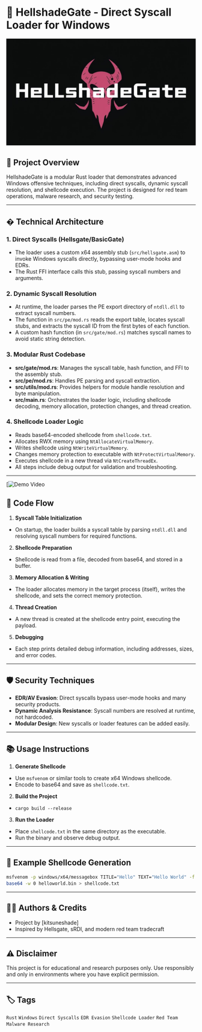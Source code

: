 
# 🚀 HellshadeGate - Direct Syscall Loader for Windows
![Alt text](hade.jpeg)
## 🧩 Project Overview

HellshadeGate is a modular Rust loader that demonstrates advanced Windows offensive techniques, including direct syscalls, dynamic syscall resolution, and shellcode execution. The project is designed for red team operations, malware research, and security testing.

---

## �️ Technical Architecture

### 1. Direct Syscalls (Hellsgate/BasicGate)
- The loader uses a custom x64 assembly stub (`src/hellsgate.asm`) to invoke Windows syscalls directly, bypassing user-mode hooks and EDRs.
- The Rust FFI interface calls this stub, passing syscall numbers and arguments.

### 2. Dynamic Syscall Resolution
- At runtime, the loader parses the PE export directory of `ntdll.dll` to extract syscall numbers.
- The function in `src/pe/mod.rs` reads the export table, locates syscall stubs, and extracts the syscall ID from the first bytes of each function.
- A custom hash function (in `src/gate/mod.rs`) matches syscall names to avoid static string detection.

### 3. Modular Rust Codebase
- **src/gate/mod.rs**: Manages the syscall table, hash function, and FFI to the assembly stub.
- **src/pe/mod.rs**: Handles PE parsing and syscall extraction.
- **src/utils/mod.rs**: Provides helpers for module handle resolution and byte manipulation.
- **src/main.rs**: Orchestrates the loader logic, including shellcode decoding, memory allocation, protection changes, and thread creation.

### 4. Shellcode Loader Logic
- Reads base64-encoded shellcode from `shellcode.txt`.
- Allocates RWX memory using `NtAllocateVirtualMemory`.
- Writes shellcode using `NtWriteVirtualMemory`.
- Changes memory protection to executable with `NtProtectVirtualMemory`.
- Executes shellcode in a new thread via `NtCreateThreadEx`.
- All steps include debug output for validation and troubleshooting.

---
[![Demo Video](https://streamable.com/jmepy4?src=player-page-share)
## 🧬 Code Flow

1. **Syscall Table Initialization**
  - On startup, the loader builds a syscall table by parsing `ntdll.dll` and resolving syscall numbers for required functions.

2. **Shellcode Preparation**
  - Shellcode is read from a file, decoded from base64, and stored in a buffer.

3. **Memory Allocation & Writing**
  - The loader allocates memory in the target process (itself), writes the shellcode, and sets the correct memory protection.

4. **Thread Creation**
  - A new thread is created at the shellcode entry point, executing the payload.

5. **Debugging**
  - Each step prints detailed debug information, including addresses, sizes, and error codes.

---

## 🛡️ Security Techniques

- **EDR/AV Evasion**: Direct syscalls bypass user-mode hooks and many security products.
- **Dynamic Analysis Resistance**: Syscall numbers are resolved at runtime, not hardcoded.
- **Modular Design**: New syscalls or loader features can be added easily.

---

## 📚 Usage Instructions

1. **Generate Shellcode**
  - Use `msfvenom` or similar tools to create x64 Windows shellcode.
  - Encode to base64 and save as `shellcode.txt`.

2. **Build the Project**
  - `cargo build --release`

3. **Run the Loader**
  - Place `shellcode.txt` in the same directory as the executable.
  - Run the binary and observe debug output.

---

## 📝 Example Shellcode Generation

```sh
msfvenom -p windows/x64/messagebox TITLE="Hello" TEXT="Hello World" -f raw -o helloworld.bin
base64 -w 0 helloworld.bin > shellcode.txt
```

---

## 👨‍💻 Authors & Credits

- Project by [kitsuneshade]
- Inspired by Hellsgate, sRDI, and modern red team tradecraft

---

## ⚠️ Disclaimer

This project is for educational and research purposes only. Use responsibly and only in environments where you have explicit permission.

---

## 🏷️ Tags

`Rust` `Windows` `Direct Syscalls` `EDR Evasion` `Shellcode Loader` `Red Team` `Malware Research`
